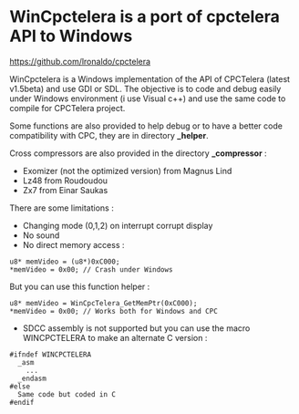 # WinCpctelera is a port of cpctelera API to Windows
https://github.com/lronaldo/cpctelera

WinCpctelera is a Windows implementation of the API of CPCTelera (latest v1.5beta) and use GDI or SDL.
The objective is to code and debug easily under Windows environment (i use Visual c++) and use the same code to compile for CPCTelera project.

Some functions are also provided to help debug or to have a better code compatibility with CPC, 
they are in directory **_helper**.

Cross compressors are also provided in the directory **_compressor** :
- Exomizer (not the optimized version) from Magnus Lind
- Lz48 from Roudoudou
- Zx7 from Einar Saukas

There are some limitations :
- Changing mode (0,1,2) on interrupt corrupt display
- No sound
- No direct memory access :
```
u8* memVideo = (u8*)0xC000;
*memVideo = 0x00; // Crash under Windows
```

But you can use this function helper :
```
u8* memVideo = WinCpcTelera_GetMemPtr(0xC000);
*memVideo = 0x00; // Works both for Windows and CPC
```

- SDCC assembly is not supported but you can use the macro WINCPCTELERA to make an alternate C version :

```
#ifndef WINCPCTELERA
  _asm
    ...
  _endasm
#else
  Same code but coded in C
#endif
```


